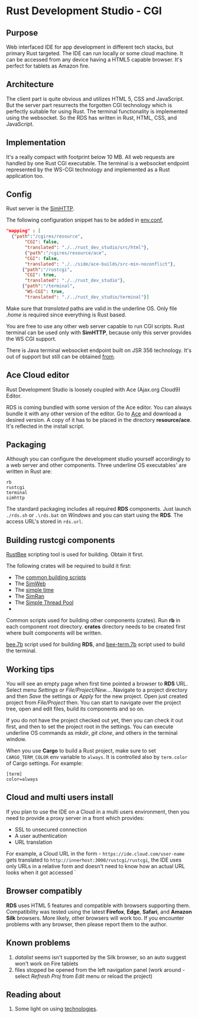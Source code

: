 # Rust Development Studio - CGI

## Purpose
Web interfaced IDE for app development in different tech stacks, but primary Rust targeted. The IDE can run locally or some cloud machine. 
It can be accessed from any device having a HTML5 capable browser. It's perfect for tablets as Amazon fire.

## Architecture
The client part is quite obvious and utilizes HTML 5, CSS and JavaScript. But the server part resurrects the forgotten CGI technology which is
perfectly suitable for using Rust. The terminal functionality is implemented using the websocket. So the RDS has
written in Rust, HTML, CSS, and JavaScript.

## Implementation
It's a really compact with footprint below 10 MB. All web requests are handled by one Rust CGI executable. The terminal is
a websocket endpoint represented by the WS-CGI technology and implemented as a Rust application too.

## Config

Rust server is the [SimHTTP](https://github.com/vernisaz/simhttp).

The following configuration snippet has to be added in [env.conf](https://github.com/vernisaz/simhttp/blob/master/env.conf),
```json
"mapping" : [
  {"path":"/cgires/resource",
       "CGI": false,
       "translated": "./../rust_dev_studio/src/html"},
       {"path":"/cgires/resource/ace",
       "CGI": false,
       "translated": "./../side/ace-builds/src-min-noconflict"},
      {"path":"/rustcgi",
       "CGI": true,
       "translated": "./../rust_dev_studio"},
      {"path":"/terminal",
       "WS-CGI": true,
       "translated": "./../rust_dev_studio/terminal"}]
```
Make sure that *translated* paths are valid in the underline OS.
Only file *.home* is required since everything is Rust based.

You are free to use any other web server capable to run CGI scripts. Rust terminal can be used only with **SimHTTP**,
because only this server provides the WS CGI support.

There is Java terminal websocket endpoint built on JSR 356 technology. It's out of support but still
can be obtained [from](https://gitlab.com/tools6772135/rusthub/-/tree/master/src/java/rustcgi).

## Ace Cloud editor
Rust Development Studio is loosely coupled with Ace (Ajax.org Cloud9) Editor.

RDS is coming bundled with some version of the Ace editor. You can always bundle it with any other version of the editor. 
Go to [Ace](https://github.com/ajaxorg/ace-builds/) and download a desired version. A copy of it has to be placed in the directory
**resource/ace**. It's reflected in the install script.

## Packaging
Although you can configure the development studio yourself accordingly to a web server and other components.
Three underline OS executables' are written in Rust are:
```
rb
rustcgi
terminal
simhttp
```

The standard packaging includes all required **RDS** components. Just launch `./rds.sh` or `.\rds.bat` on _Windows_
and you can start using the **RDS**. The access URL's stored in `rds.url`.

## Building rustcgi components

[RustBee](https://github.com/vernisaz/rust_bee) scripting tool is used for building. Obtain it first.

The following crates will be required to build it first:

- The [common building scripts](https://github.com/vernisaz/simscript)
- The [SimWeb](https://github.com/vernisaz/simweb)
- The [simple time](https://github.com/vernisaz/simtime)
- The [SimRan](https://github.com/vernisaz/simran) 
- The [Simple Thread Pool](https://github.com/vernisaz/simtpool)
- 

Common scripts used for building other components (crates). Run **rb** in each component root directory. **crates** directory
needs to be created first where built components will be written.

[bee.7b](./bee.7b) script used for building **RDS**, and [bee-term.7b](./bee-term.7b) script used to build the terminal.

## Working tips

You will see an empty page when first time pointed a browser to **RDS** URL. Select menu *Settings* or *File/Project/New...*.
Navigate to a project directory and then *Save* the settings or *Apply* for the new project.
Open just created project from *File/Project* then. You can start to
navigate over the project tree, open and edit files, build its components and so on.

If you do not have the project checked out yet, then you can check it out first, and then to set the project root 
in the settings. You can execute underline OS commands as *mkdir*, *git clone*, and others in the terminal window. 

When you use **Cargo** to build a Rust project, make sure to set `CARGO_TERM_COLOR` env variable to `always`. It
is controlled also by `term.color` of Cargo settings. For example:
```
[term]
color=always
```
## Cloud and multi users install
If you plan to use the IDE on a Cloud in a multi users environment, then you need to provide a proxy server in a front which provides:
- SSL to unsecured connection
- A user authentication
- URL translation

For example, a Cloud URL in the form - `https://ide.cloud.com/user-name` gets translated to `http://innerhost:3000/rustcgi/rustcgi`,
the IDE uses only URLs in a relative form and doesn't need to know how an actual URL looks when it got accessed
`

## Browser compatibly

**RDS** uses HTML 5 features and compatible with browsers supporting them. 
Compatibility was tested using the latest **Firefox**, **Edge**, **Safari**, and **Amazon Silk** browsers.
More likely, other browsers will work too. If you encounter problems with any browser,
then please report them to the author.

## Known problems

1. *datalist* seems isn't supported by the Silk browser, so an auto suggest won't work on Fire tablets
2. files stopped be opened from the left navigation panel (work around - select
_Refresh Proj_ from _Edit_ menu or reload the project)

## Reading about

1. Some light on using [technologies](https://www.linkedin.com/pulse/new-life-old-technologies-dmitriy-rogatkin-nznpc/).